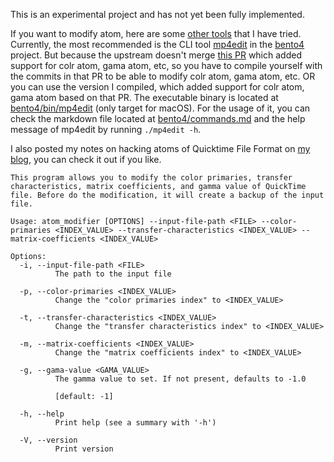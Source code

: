 This is an experimental project and has not yet been fully implemented.

If you want to modify atom, here are some [other tools](https://thomjiji.github.io/posts/2023-09-18_parse_quicktime/#implementationstools) that I have tried. Currently, the most recommended is the CLI tool [mp4edit](https://www.bento4.com/documentation/mp4edit/) in the [bento4](https://github.com/axiomatic-systems/Bento4) project. But because the upstream doesn't merge [this PR](https://github.com/axiomatic-systems/Bento4/pull/694) which added support for colr atom, gama atom, etc, so you have to compile yourself with the commits in that PR to be able to modify colr atom, gama atom, etc. OR you can use the version I compiled, which added support for colr atom, gama atom based on that PR. The executable binary is located at [bento4/bin/mp4edit](bento4/bin/mp4edit) (only target for macOS). For the usage of it, you can check the markdown file located at [bento4/commands.md](/bento4/commands.md) and the help message of mp4edit by running `./mp4edit -h`.

I also posted my notes on hacking atoms of Quicktime File Format on [my blog](https://thomjiji.github.io/posts/2023-09-18_parse_quicktime), you can check it out if you like.

```
This program allows you to modify the color primaries, transfer characteristics, matrix coefficients, and gamma value of QuickTime file. Before do the modification, it will create a backup of the input file.

Usage: atom_modifier [OPTIONS] --input-file-path <FILE> --color-primaries <INDEX_VALUE> --transfer-characteristics <INDEX_VALUE> --matrix-coefficients <INDEX_VALUE>

Options:
  -i, --input-file-path <FILE>
          The path to the input file

  -p, --color-primaries <INDEX_VALUE>
          Change the "color primaries index" to <INDEX_VALUE>

  -t, --transfer-characteristics <INDEX_VALUE>
          Change the "transfer characteristics index" to <INDEX_VALUE>

  -m, --matrix-coefficients <INDEX_VALUE>
          Change the "matrix coefficients index" to <INDEX_VALUE>

  -g, --gama-value <GAMA_VALUE>
          The gamma value to set. If not present, defaults to -1.0

          [default: -1]

  -h, --help
          Print help (see a summary with '-h')

  -V, --version
          Print version
```
